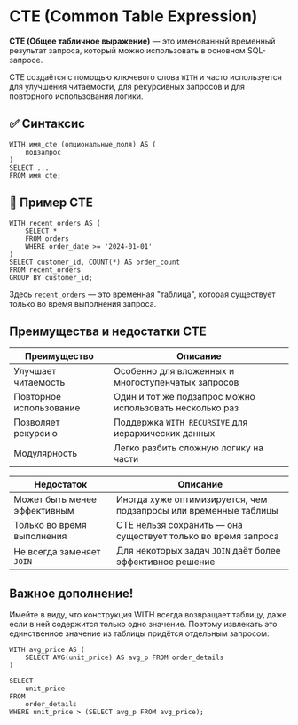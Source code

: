 # CTE (Common Table Expression)

**CTE (Общее табличное выражение)** — это именованный временный результат запроса, который можно использовать в основном SQL-запросе.

CTE создаётся с помощью ключевого слова `WITH` и часто используется для улучшения читаемости, для рекурсивных запросов и для повторного использования логики.

## ✅ Синтаксис
```
WITH имя_cte (опциональные_поля) AS (
    подзапрос
)
SELECT ...
FROM имя_cte;
```

## 📌 Пример CTE

```
WITH recent_orders AS (
    SELECT *
    FROM orders
    WHERE order_date >= '2024-01-01'
)
SELECT customer_id, COUNT(*) AS order_count
FROM recent_orders
GROUP BY customer_id;
```
Здесь `recent_orders` — это временная "таблица", которая существует только во время выполнения запроса.

## Преимущества и недостатки CTE

| Преимущество           | Описание |
|------------------------|----------|
| Улучшает читаемость    | Особенно для вложенных и многоступенчатых запросов |
| Повторное использование | Один и тот же подзапрос можно использовать несколько раз |
| Позволяет рекурсию     | Поддержка `WITH RECURSIVE` для иерархических данных |
| Модулярность           | Легко разбить сложную логику на части |

| Недостаток               | Описание |
|--------------------------|----------|
| Может быть менее эффективным | Иногда хуже оптимизируется, чем подзапросы или временные таблицы |
| Только во время выполнения | CTE нельзя сохранить — она существует только во время запроса |
| Не всегда заменяет `JOIN` | Для некоторых задач `JOIN` даёт более эффективное решение |

## Важное дополнение!
Имейте в виду, что конструкция WITH всегда возвращает таблицу, даже если в ней содержится только одно значение. 
Поэтому извлекать это единственное значение из таблицы придётся отдельным запросом:
```
WITH avg_price AS (
	SELECT AVG(unit_price) AS avg_p FROM order_details
)

SELECT
    unit_price
FROM
	order_details
WHERE unit_price > (SELECT avg_p FROM avg_price);
```